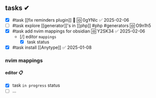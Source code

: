 ## tasks ✔
- [x] #task [[fix reminders plugin]] 🔽 🆔 0gYNlc ✅ 2025-02-06
- [ ] #task explore [[generator]]'s in [[php]] #php #generators 🆔 O9n1h5
- [x] #task add nvim mappings for obsidian 🆔 Y2SK34 ✅ 2025-02-06
	- [/] editor `mappings`
		- [x] task status
- [x] #task install [[Anytype]] ✅ 2025-01-08

### nvim mappings 
#### editor 📋
- [x] task `in progress` status
- [ ] ...
